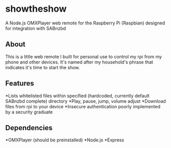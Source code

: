 showtheshow
===========

A Node.js OMXPlayer web remote for the Raspberry Pi (Raspbian) designed for integration with SABnzbd

About
-----------
This is a little web remote I built for personal use to control my rpi from my phone and other devices. It's named after my household's phrase that indicates it's time to start the show.

Features
-----------
*Lists whitelisted files within specified (hardcoded, currently default SABnzbd complete) directory
*Play, pause, jump, volume adjust
*Download files from rpi to your device
*Insecure authentication poorly implemented by a security graduate

Dependencies
-----------
*OMXPlayer (should be preinstalled)
*Node.js
*Express

